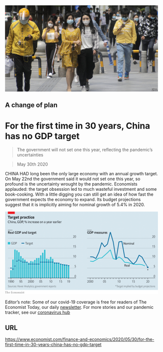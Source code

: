 ![](./images/20200530_FNP503.jpg)

## A change of plan

# For the first time in 30 years, China has no GDP target

> The government will not set one this year, reflecting the pandemic’s uncertainties

> May 30th 2020

CHINA HAD long been the only large economy with an annual growth target. On May 22nd the government said it would not set one this year, so profound is the uncertainty wrought by the pandemic. Economists applauded: the target obsession led to much wasteful investment and some book-cooking. With a little digging you can still get an idea of how fast the government expects the economy to expand. Its budget projections suggest that it is implicitly aiming for nominal growth of 5.4% in 2020.

![](./images/20200530_FNC731.png)

Editor’s note: Some of our covid-19 coverage is free for readers of The Economist Today, our daily [newsletter](https://www.economist.com/https://my.economist.com/user#newsletter). For more stories and our pandemic tracker, see our [coronavirus hub](https://www.economist.com//news/2020/03/11/the-economists-coverage-of-the-coronavirus)

## URL

https://www.economist.com/finance-and-economics/2020/05/30/for-the-first-time-in-30-years-china-has-no-gdp-target
